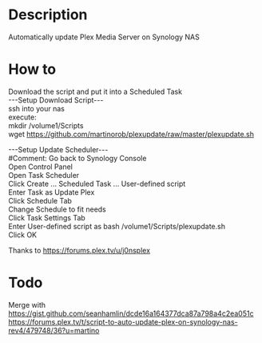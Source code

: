 # Description  
Automatically update Plex Media Server on Synology NAS  

# How to  
Download the script and put it into a Scheduled Task  
---Setup Download Script---  
ssh into your nas  
execute:   
mkdir /volume1/Scripts  
wget https://github.com/martinorob/plexupdate/raw/master/plexupdate.sh   

---Setup Update Scheduler---  
#Comment: Go back to Synology Console  
Open Control Panel  
Open Task Scheduler  
Click Create ... Scheduled Task ... User-defined script  
Enter Task as Update Plex  
Click Schedule Tab  
Change Schedule to fit needs  
Click Task Settings Tab  
Enter User-defined script as bash /volume1/Scripts/plexupdate.sh  
Click OK  

Thanks to https://forums.plex.tv/u/j0nsplex  

# Todo  
Merge with   
https://gist.github.com/seanhamlin/dcde16a164377dca87a798a4c2ea051c  
https://forums.plex.tv/t/script-to-auto-update-plex-on-synology-nas-rev4/479748/36?u=martino  
